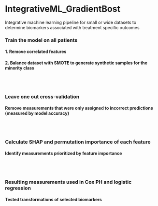 # IntegrativeML_GradientBost
Integrative machine learning pipeline for small or wide datasets to determine biomarkers associated with treatment specific outcomes

### Train the model on all patients
#### 1. Remove correlated features

#### 2. Balance dataset with SMOTE to generate synthetic samples for the minority class  
<br/><br/>

### Leave one out cross-validation
#### Remove measurements that were only assigned to incorrect predictions (measured by model accuracy)  
<br/><br/>

### Calculate SHAP and permutation importance of each feature
#### Identify measurements prioritized by feature importance   
<br/><br/>


### Resulting measurements used in Cox PH and logistic regression
#### Tested transformations of selected biomarkers  

